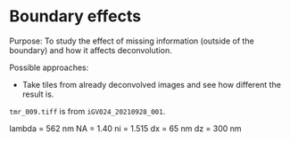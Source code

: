 # Boundary effects

Purpose: To study the effect of missing information (outside of the boundary) and how it affects deconvolution.

Possible approaches:
 - Take tiles from already deconvolved images and see how different
   the result is.

`tmr_009.tiff` is from `iGV024_20210928_001`.

lambda = 562 nm
NA = 1.40
ni = 1.515
dx = 65 nm
dz = 300 nm
